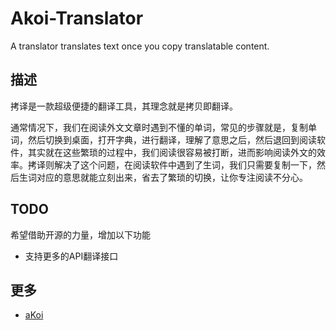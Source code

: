 # Akoi-Translator
A translator translates text once you copy translatable content.

## 描述
拷译是一款超级便捷的翻译工具，其理念就是拷贝即翻译。

通常情况下，我们在阅读外文文章时遇到不懂的单词，常见的步骤就是，复制单词，然后切换到桌面，打开字典，进行翻译，理解了意思之后，然后退回到阅读软件，其实就在这些繁琐的过程中，我们阅读很容易被打断，进而影响阅读外文的效率。拷译则解决了这个问题，在阅读软件中遇到了生词，我们只需要复制一下，然后生词对应的意思就能立刻出来，省去了繁琐的切换，让你专注阅读不分心。

## TODO
希望借助开源的力量，增加以下功能

  * 支持更多的API翻译接口


## 更多
  * [aKoi](http://droidyue.com/blog/2015/02/28/my-android-work-akoi//)
